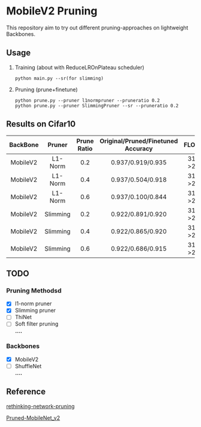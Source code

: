 # MobileV2 Pruning
This repository aim to try out different pruning-approaches on lightweight Backbones.

## Usage
1. Training (about with ReduceLROnPlateau scheduler)
    ```
   python main.py --sr(for slimming) 
    ```
2. Pruning (prune+finetune)
    ```
   python prune.py --pruner l1normpruner --pruneratio 0.2
   python prune.py --pruner SlimmingPruner --sr --pruneratio 0.2
    ```
## Results on Cifar10
|  BackBone| Pruner | Prune Ratio| Original/Pruned/Finetuned Accuracy | FLOPs(M)| Params(M)|
| :---: | :------: |:------: |  :--------------------------: | :-----------------: | :-------------------: |
|MobileV2| L1-Norm|0.2 | 0.937/0.919/0.935|313.5->281.9|2.24->1.87|
|MobileV2| L1-Norm|0.4 | 0.937/0.504/0.918|313.5->250.6|2.24->1.51|
|MobileV2| L1-Norm|0.6 | 0.937/0.100/0.844|313.5->225.5|2.24->1.15|
|MobileV2| Slimming|0.2 | 0.922/0.891/0.920|313.5->277.2|2.24->1.82|
|MobileV2| Slimming|0.4 | 0.922/0.865/0.920|313.5->244.5|2.24->1.41|
|MobileV2| Slimming|0.6 | 0.922/0.686/0.915|313.5->214.5|2.24->0.98|

## TODO
### Pruning Methodsd
- [x] l1-norm pruner
- [x] Slimming pruner
- [ ] ThiNet
- [ ] Soft filter pruning  
**....**
### Backbones
- [x] MobileV2
- [ ] ShuffleNet  
**....**

## Reference
[rethinking-network-pruning](https://github.com/Eric-mingjie/rethinking-network-pruning) 

[Pruned-MobileNet_v2](https://github.com/eezywu/Pruned-MobileNet_v2) 